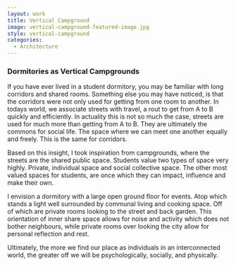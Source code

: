 ```yaml
---
layout: work
title: Vertical Campground
image: vertical-campground-featured-image.jpg
style: vertical-campground
categories:
  - Architecture
---
```


### Dormitories as Vertical Campgrounds

If you have ever lived in a student dormitory, you may be familiar with long corridors and shared rooms. Something else you may have noticed, is that the corridors were not only used for getting from one room to another. In todays world, we associate streets with travel, a rout to get from A to B quickly and efficiently. In actuality this is not so much the case, streets are used for much more than getting from A to B. They are ultimately the commons for social life. The space where we can meet one another equally and freely. This is the same for corridors.

Based on this insight, I took inspiration from campgrounds, where the streets are the shared public space. Students value two types of space very highly. Private, individual space and social collective space. The other most valued spaces for students, are once which they can impact, influence and make their own.

I envision a dormitory with a large open ground floor for events. Atop which stands a light well surrounded by communal living and cooking space. Off of which are private rooms looking to the street and back garden. This orientation of inner share space allows for noise and activity which does not bother neighbours, while private rooms over looking the city allow for personal reflection and rest.

Ultimately, the more we find our place as individuals in an interconnected world, the greater off we will be psychologically, socially, and physically.
